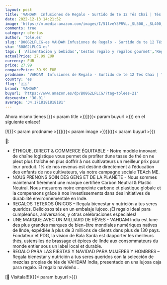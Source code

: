 ```yaml
---
layout: post
title: 'VAHDAM  Infusiones de Regalo - Surtido de te 12 Tés Chai | Tés Chai de hojas sueltas | Infusiones de lujo Regalo de Navidad para mujer  Regalos de Navidad para hombre'
date: 2022-12-13 14:21:52
image: 'https://m.media-amazon.com/images/I/51lveY3PRVL._SL500_._SL400_.jpg'
comments: true
category: ofertas
author: 'tole.es'
slug: 'B08G2LFLCG-es VAHDAM Infusiones de Regalo - Surtido de te 12 Tés Chai |...'
sku: 'B08G2LFLCG-es'
tags: [ 'Alimentación y bebidas','Cestas regalo y regalos gourmet','Regalos para los aficionados al té','navidad','vahdam','🇪🇸', ]
actualPrice: 27.99 EUR
currency: EUR
price: 27.99
comparePrice: 39.99 EUR
prodname: 'VAHDAM  Infusiones de Regalo - Surtido de te 12 Tés Chai | Tés Chai de hojas sueltas | Infusiones de lujo Regalo de Navidad para mujer  Regalos de Navidad para hombre'
country: 'es'
flag: '🇪🇸'
brand: 'VAHDAM'
buyurl: 'https://www.amazon.es/dp/B08G2LFLCG/?tag=tolees-21'
descuento: '30.01'
average: '34.1718181818181'
---
```


Ahora mismo tienes [{{< param title >}}]({{< param buyurl >}}) en el siguiente enlace!

[![{{< param prodname >}}]({{< param image >}})]({{< param buyurl >}})

🔎:

- ÉTHIQUE, DIRECT & COMMERCE ÉQUITABLE - Notre modèle innovant de chaîne logistique vous permet de profiter dune tasse de thé on ne pleut plus fraîche en plus doffrir à nos cultivateurs un meilleur prix pour leur produit. 1% de nos revenus est destiné directement à l’éducation des enfants de nos cultivateurs, via notre campagne sociale TEAch ME.
- NOUS PRENONS SOIN DES GENS ET DE LA PLANÈTE - Nous sommes maintenant fièrement une marque certifiée Carbon Neutral & Plastic Neutral. Nous mesurons notre empreinte carbone et plastique globale et la compensons grâce à nos investissements dans des initiatives de durabilité environnementale en Inde.
- REGALOS TETEROS ÚNICOS – Regala bienestar y nutrición a tus seres queridos. Deliciosos tés en un embalaje lujoso. ¡El regalo ideal para cumpleaños, aniversarios, y otras celebraciones especiales!
- UNE MARQUE AVEC UN MILLIARD DE RÊVES - VAHDAM India est lune des plus grandes marques de bien-être mondiales numériques natives de lInde, expédiée à plus de 3 millions de clients dans plus de 130 pays. Fondateur et PDG, la vision de Bala Sarda est dapporter les meilleurs thés, ustensiles de brassage et épices de lInde aux consommateurs du monde entier sous un label local et durable.
- REGALO PARA LAS FIESTAS Y NAVIDAD PARA MUJERES Y HOMBRES – Regala bienestar y nutrición a tus seres queridos con la selección de mezclas propias de tés de VAHDAM India, presentado en una lujosa caja para regalo. El regalo navideño .

[🛒 Visítala!!!]({{< param buyurl >}})
